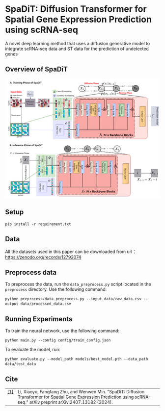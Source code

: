 # SpaDiT: Diffusion Transformer for Spatial Gene Expression Prediction using scRNA-seq

A novel deep learning method that uses a diffusion generative model to integrate scRNA-seq data and
ST data for the prediction of undetected genes

## Overview of SpaDiT

![](model/model.png)

## Setup

```
pip install -r requirement.txt
```
## Data
All the datasets used in this paper can be downloaded from url：https://zenodo.org/records/12792074

## Preprocess data

To preprocess the data, run the `data_preprocess.py` script located in the `preprocess` directory. Use the following command:

```
python preprocess/data_preprocess.py --input data/raw_data.csv --output data/processed_data.csv
```

## Running Experiments

To train the neural network, use the following command:

```
python main.py --config config/train_config.json
```

To evaluate the model, run:

```
python evaluate.py --model_path models/best_model.pth --data_path data/test_data

```

## Cite
<table class="docutils footnote" frame="void" id="id2" rules="none">
<colgroup><col class="label" /><col /></colgroup>
<tbody valign="top">
<tr><td class="label"><a class="fn-backref" href="#id2">[1]</a></td><td> 
Li, Xiaoyu, Fangfang Zhu, and Wenwen Min. "SpaDiT: Diffusion Transformer for Spatial Gene Expression Prediction using scRNA-seq." arXiv preprint arXiv:2407.13182 (2024).
</td></tr>
</tbody>
</table>

